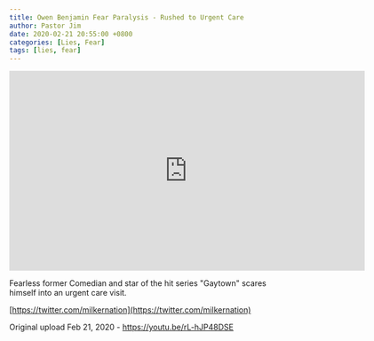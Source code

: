 ```yaml
---
title: Owen Benjamin Fear Paralysis - Rushed to Urgent Care
author: Pastor Jim
date: 2020-02-21 20:55:00 +0800
categories: [Lies, Fear]
tags: [lies, fear]
---
```


<iframe width="640" height="360" scrolling="no" frameborder="0" style="border: none;" src="https://www.bitchute.com/embed/FFwgetef1IED/"></iframe>

Fearless former Comedian and star of the hit series "Gaytown" scares himself into an urgent care visit.

[https://twitter.com/milkernation](https://twitter.com/milkernation)



Original upload Feb 21, 2020 - https://youtu.be/rL-hJP48DSE

